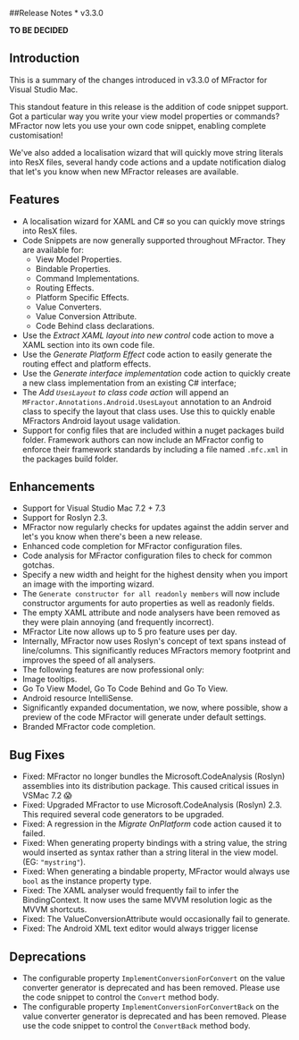 ##Release Notes * v3.3.0

**TO BE DECIDED**

## Introduction

This is a summary of the changes introduced in v3.3.0 of MFractor for Visual Studio Mac.

This standout feature in this release is the addition of code snippet support. Got a particular way you write your view model properties or commands? MFractor now lets you use your own code snippet, enabling complete customisation!

We've also added a localisation wizard that will quickly move string literals into ResX files, several handy code actions and a update notification dialog that let's you know when new MFractor releases are available.

## Features

 * A localisation wizard for XAML and C# so you can quickly move strings into ResX files.
 * Code Snippets are now generally supported throughout MFractor. They are available for:
   * View Model Properties.
   * Bindable Properties.
   * Command Implementations.
   * Routing Effects.
   * Platform Specific Effects.
   * Value Converters.
   * Value Conversion Attribute.
   * Code Behind class declarations.
 * Use the *Extract XAML layout into new control* code action to move a XAML section into its own code file.
 * Use the *Generate Platform Effect* code action to easily generate the routing effect and platform effects.
 * Use the *Generate interface implementation* code action to quickly create a new class implementation from an existing C# interface;
 * The *Add `UsesLayout` to class code action* will append an `MFractor.Annotations.Android.UsesLayout` annotation to an Android class to specify the layout that class uses. Use this to quickly enable MFractors Android layout usage validation.
 * Support for config files that are included within a nuget packages build folder. Framework authors can now include an MFractor config to enforce their framework standards by including a file named `.mfc.xml` in the packages build folder.

## Enhancements

 * Support for Visual Studio Mac 7.2 + 7.3
 * Support for Roslyn 2.3.
 * MFractor now regularly checks for updates against the addin server and let's you know when there's been a new release.
 * Enhanced code completion for MFractor configuration files.
 * Code analysis for MFractor configuration files to check for common gotchas.
 * Specify a new width and height for the highest density when you import an image with the importing wizard.
 * The `Generate constructor for all readonly members` will now include constructor arguments for auto properties as well as readonly fields.
 * The empty XAML attribute and node analysers have been removed as they were plain annoying (and frequently incorrect).
 * MFractor Lite now allows up to 5 pro feature uses per day.
 * Internally, MFractor now uses Roslyn's concept of text spans instead of line/columns. This significantly reduces MFractors memory footprint and improves the speed of all analysers.
 * The following features are now professional only:
  * Image tooltips.
  * Go To View Model, Go To Code Behind and Go To View.
  * Android resource IntelliSense.
 * Significantly expanded documentation, we now, where possible, show a preview of the code MFractor will generate under default settings.
 * Branded MFractor code completion.

## Bug Fixes

 * Fixed: MFractor no longer bundles the Microsoft.CodeAnalysis (Roslyn) assemblies into its distribution package. This caused critical issues in VSMac 7.2 😱
 * Fixed: Upgraded MFractor to use Microsoft.CodeAnalysis (Roslyn) 2.3. This required several code generators to be upgraded.
 * Fixed: A regression in the *Migrate OnPlatform* code action caused it to failed.
 * Fixed: When generating property bindings with a string value, the string would inserted as syntax rather than a string literal in the view model. (EG: `"mystring"`).
 * Fixed: When generating a bindable property, MFractor would always use `bool` as the instance property type.
 * Fixed: The XAML analyser would frequently fail to infer the BindingContext. It now uses the same MVVM resolution logic as the MVVM shortcuts.
 * Fixed: The ValueConversionAttribute would occasionally fail to generate.
 * Fixed: The Android XML text editor would always trigger license

## Deprecations

 * The configurable property `ImplementConversionForConvert` on the value converter generator is deprecated and has been removed. Please use the code snippet to control the `Convert` method body.
 * The configurable property `ImplementConversionForConvertBack` on the value converter generator is deprecated and has been removed. Please use the code snippet to control the `ConvertBack` method body.
